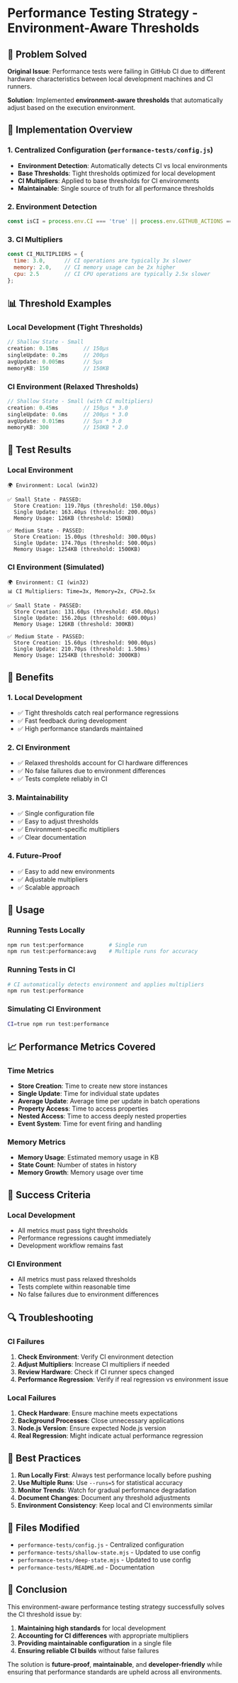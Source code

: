 # Performance Testing Strategy - Environment-Aware Thresholds

## 🎯 Problem Solved

**Original Issue**: Performance tests were failing in GitHub CI due to different hardware characteristics between local development machines and CI runners.

**Solution**: Implemented **environment-aware thresholds** that automatically adjust based on the execution environment.

## 🚀 Implementation Overview

### 1. Centralized Configuration (`performance-tests/config.js`)

- **Environment Detection**: Automatically detects CI vs local environments
- **Base Thresholds**: Tight thresholds optimized for local development
- **CI Multipliers**: Applied to base thresholds for CI environments
- **Maintainable**: Single source of truth for all performance thresholds

### 2. Environment Detection

```javascript
const isCI = process.env.CI === 'true' || process.env.GITHUB_ACTIONS === 'true';
```

### 3. CI Multipliers

```javascript
const CI_MULTIPLIERS = {
  time: 3.0,      // CI operations are typically 3x slower
  memory: 2.0,    // CI memory usage can be 2x higher
  cpu: 2.5        // CI CPU operations are typically 2.5x slower
};
```

## 📊 Threshold Examples

### Local Development (Tight Thresholds)

```javascript
// Shallow State - Small
creation: 0.15ms        // 150μs
singleUpdate: 0.2ms     // 200μs
avgUpdate: 0.005ms      // 5μs
memoryKB: 150           // 150KB
```

### CI Environment (Relaxed Thresholds)

```javascript
// Shallow State - Small (with CI multipliers)
creation: 0.45ms        // 150μs * 3.0
singleUpdate: 0.6ms     // 200μs * 3.0
avgUpdate: 0.015ms      // 5μs * 3.0
memoryKB: 300           // 150KB * 2.0
```

## 🧪 Test Results

### Local Environment
```
🌍 Environment: Local (win32)

✅ Small State - PASSED:
  Store Creation: 119.70μs (threshold: 150.00μs)
  Single Update: 163.40μs (threshold: 200.00μs)
  Memory Usage: 126KB (threshold: 150KB)

✅ Medium State - PASSED:
  Store Creation: 15.00μs (threshold: 300.00μs)
  Single Update: 174.70μs (threshold: 500.00μs)
  Memory Usage: 1254KB (threshold: 1500KB)
```

### CI Environment (Simulated)
```
🌍 Environment: CI (win32)
📊 CI Multipliers: Time=3x, Memory=2x, CPU=2.5x

✅ Small State - PASSED:
  Store Creation: 131.60μs (threshold: 450.00μs)
  Single Update: 156.20μs (threshold: 600.00μs)
  Memory Usage: 126KB (threshold: 300KB)

✅ Medium State - PASSED:
  Store Creation: 15.60μs (threshold: 900.00μs)
  Single Update: 210.70μs (threshold: 1.50ms)
  Memory Usage: 1254KB (threshold: 3000KB)
```

## 🎯 Benefits

### 1. **Local Development**
- ✅ Tight thresholds catch real performance regressions
- ✅ Fast feedback during development
- ✅ High performance standards maintained

### 2. **CI Environment**
- ✅ Relaxed thresholds account for CI hardware differences
- ✅ No false failures due to environment differences
- ✅ Tests complete reliably in CI

### 3. **Maintainability**
- ✅ Single configuration file
- ✅ Easy to adjust thresholds
- ✅ Environment-specific multipliers
- ✅ Clear documentation

### 4. **Future-Proof**
- ✅ Easy to add new environments
- ✅ Adjustable multipliers
- ✅ Scalable approach

## 🔧 Usage

### Running Tests Locally
```bash
npm run test:performance        # Single run
npm run test:performance:avg    # Multiple runs for accuracy
```

### Running Tests in CI
```bash
# CI automatically detects environment and applies multipliers
npm run test:performance
```

### Simulating CI Environment
```bash
CI=true npm run test:performance
```

## 📈 Performance Metrics Covered

### Time Metrics
- **Store Creation**: Time to create new store instances
- **Single Update**: Time for individual state updates
- **Average Update**: Average time per update in batch operations
- **Property Access**: Time to access properties
- **Nested Access**: Time to access deeply nested properties
- **Event System**: Time for event firing and handling

### Memory Metrics
- **Memory Usage**: Estimated memory usage in KB
- **State Count**: Number of states in history
- **Memory Growth**: Memory usage over time

## 🎯 Success Criteria

### Local Development
- All metrics must pass tight thresholds
- Performance regressions caught immediately
- Development workflow remains fast

### CI Environment
- All metrics must pass relaxed thresholds
- Tests complete within reasonable time
- No false failures due to environment differences

## 🔍 Troubleshooting

### CI Failures
1. **Check Environment**: Verify CI environment detection
2. **Adjust Multipliers**: Increase CI multipliers if needed
3. **Review Hardware**: Check if CI runner specs changed
4. **Performance Regression**: Verify if real regression vs environment issue

### Local Failures
1. **Check Hardware**: Ensure machine meets expectations
2. **Background Processes**: Close unnecessary applications
3. **Node.js Version**: Ensure expected Node.js version
4. **Real Regression**: Might indicate actual performance regression

## 📝 Best Practices

1. **Run Locally First**: Always test performance locally before pushing
2. **Use Multiple Runs**: Use `--runs=5` for statistical accuracy
3. **Monitor Trends**: Watch for gradual performance degradation
4. **Document Changes**: Document any threshold adjustments
5. **Environment Consistency**: Keep local and CI environments similar

## 🔗 Files Modified

- `performance-tests/config.js` - Centralized configuration
- `performance-tests/shallow-state.mjs` - Updated to use config
- `performance-tests/deep-state.mjs` - Updated to use config
- `performance-tests/README.md` - Documentation

## 🎉 Conclusion

This environment-aware performance testing strategy successfully solves the CI threshold issue by:

1. **Maintaining high standards** for local development
2. **Accounting for CI differences** with appropriate multipliers
3. **Providing maintainable configuration** in a single file
4. **Ensuring reliable CI builds** without false failures

The solution is **future-proof**, **maintainable**, and **developer-friendly** while ensuring that performance standards are upheld across all environments.

